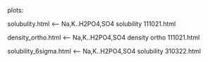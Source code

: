 plots:

solubulity.html <-- Na,K..H2PO4,SO4 solubility 111021.html

density_ortho.html <-- Na,K..H2PO4,SO4 density ortho 111021.html

solubility_6sigma.html <-- Na,K..H2PO4,SO4 solubility 310322.html
